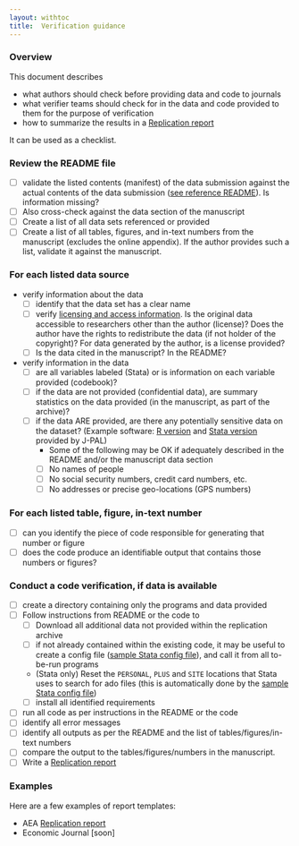 ```yaml
---
layout: withtoc
title:  Verification guidance
---
```


### Overview
This document describes

- what authors should check before providing data and code to journals
- what verifier teams should check for in the data and code provided to them for the purpose of verification
- how to summarize the results in a [Replication report](#examples)

It can be used as a checklist.

### Review the README file

  - [ ] validate the listed contents (manifest) of the data submission against the actual contents of the data submission ([see reference README](soon)). Is information missing?
  - [ ] Also cross-check against the data section of the manuscript
  - [ ] Create a list of all data sets referenced or provided
  - [ ] Create a list of all tables, figures, and in-text numbers from the manuscript (excludes the online appendix). If the author provides such a list, validate it against the manuscript.

### For each listed data source

  - verify information about the data
    - [ ] identify that the data set has a clear name
    - [ ] verify [licensing and access information](Requested_information_data.md). Is the original data accessible to researchers other than the author (license)? Does the author have the rights to redistribute the data (if not holder of the copyright)? For data generated by the author, is a license provided?
    - [ ] Is the data cited in the manuscript? In the README?
  - verify information in the data
    - [ ] are all variables labeled (Stata) or is information on each variable provided (codebook)?
    - [ ] if the data are not provided (confidential data), are summary statistics on the data provided (in the manuscript, as part of the archive)?
    - [ ] if the data ARE provided, are there any potentially sensitive data on the dataset? (Example software: [R version](https://github.com/J-PAL/PII-Scan) and [Stata version](https://github.com/J-PAL/stata_PII_scan) provided by J-PAL)
      - Some of the following may be OK if adequately described in the README and/or the manuscript data section
      - [ ] No names of people
      - [ ] No social security numbers, credit card numbers, etc.
      - [ ] No addresses or precise geo-locations (GPS numbers)

### For each listed table, figure, in-text number

  - [ ] can you identify the piece of code responsible for generating that number or figure
  - [ ] does the code produce an identifiable output that contains those numbers or figures?

### Conduct a code verification, if data is available

  - [ ] create a directory containing only the programs and data provided
  - [ ] Follow instructions from README or the code to
    - [ ] Download all additional data not provided within the replication archive
    - [ ] if not already contained within the existing code, it may be useful to create a config file ([sample Stata config file](https://gist.github.com/larsvilhuber/6bcf4ff820285a1f1b9cfff2c81ca02b)), and call it from all to-be-run programs
    - (Stata only) Reset the `PERSONAL`, `PLUS` and `SITE` locations that Stata uses to search for ado files (this is automatically done by the [sample Stata config file](https://gist.github.com/larsvilhuber/6bcf4ff820285a1f1b9cfff2c81ca02b))
    - [ ] install all identified requirements
  - [ ] run all code as per instructions in the README or the code
  - [ ] identify all error messages
  - [ ] identify all outputs as per the README and the list of tables/figures/in-text numbers
  - [ ] compare the output to the tables/figures/numbers in the manuscript.
  - [ ] Write a [Replication report](#examples)

### Examples
Here are a few examples of report templates:
-  AEA [Replication report](https://github.com/AEADataEditor/replication-template/blob/master/REPLICATION.md)
- Economic Journal [soon]